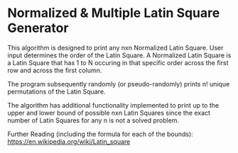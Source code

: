 # Normalized & Multiple Latin Square Generator

This algorithm is designed to print any nxn Normalized Latin Square. User input determines the order of the Latin Square. A Normalized Latin Square is a Latin Square that has 1 to N occuring in that specific order across the first row and across the first column. 

The program subsequently randomly (or pseudo-randomly) prints n! unique permutations of the Latin Square. 

The algorithm has additional functionality implemented to print up to the upper and lower bound of possible nxn Latin Squares since the exact number of Latin Squares for any n is not a solved problem. 

Further Reading (including the formula for each of the bounds): https://en.wikipedia.org/wiki/Latin_square

